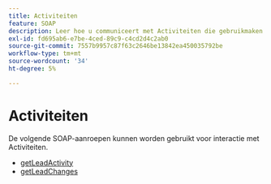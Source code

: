 ```yaml
---
title: Activiteiten
feature: SOAP
description: Leer hoe u communiceert met Activiteiten die gebruikmaken van SOAP, leadactiviteiten ophaalt en wijzigingen in leads bijhoudt met getLeadActiviteiten en getLeadChanges
exl-id: fd695ab6-e7be-4ced-89c9-c4cd2d4c2ab0
source-git-commit: 7557b9957c87f63c2646be13842ea450035792be
workflow-type: tm+mt
source-wordcount: '34'
ht-degree: 5%

---
```


# Activiteiten

De volgende SOAP-aanroepen kunnen worden gebruikt voor interactie met Activiteiten.

- [getLeadActivity](getleadactivity.md)
- [getLeadChanges](getleadchanges.md)
